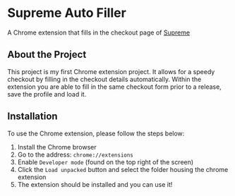 # Supreme Auto Filler

A Chrome extension that fills in the checkout page of [Supreme](https://www.supremenewyork.com)

## About the Project
This project is my first Chrome extension project. It allows for a speedy checkout by filling in the checkout details automatically. Within the extension you are able to fill in the same checkout form prior to a release, save the profile and load it.

## Installation
To use the Chrome extension, please follow the steps below:

1. Install the Chrome browser
2. Go to the address: `chrome://extensions`
3. Enable `Developer mode` (found on the top right of the screen)
4. Click the `Load unpacked` button and select the folder housing the chrome extension
5. The extension should be installed and you can use it!
